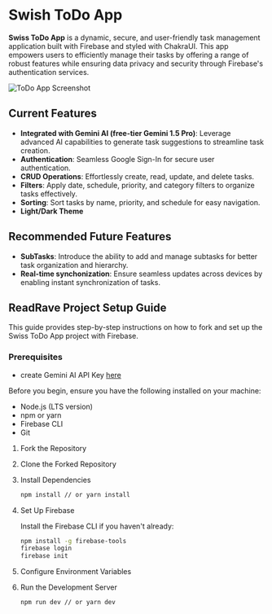 # Swish ToDo App

**Swiss ToDo App** is a dynamic, secure, and user-friendly task management application built with Firebase and styled with ChakraUI. This app empowers users to efficiently manage their tasks by offering a range of robust features while ensuring data privacy and security through Firebase's authentication services.

![ToDo App Screenshot](./images/demo.gif)

## Current Features

- **Integrated with Gemini AI (free-tier Gemini 1.5 Pro)**: Leverage advanced AI capabilities to generate task suggestions to streamline task creation.
- **Authentication**: Seamless Google Sign-In for secure user authentication.
- **CRUD Operations**: Effortlessly create, read, update, and delete tasks.
- **Filters**: Apply date, schedule, priority, and category filters to organize tasks effectively.
- **Sorting**: Sort tasks by name, priority, and schedule for easy navigation.
- **Light/Dark Theme**

## Recommended Future Features

- **SubTasks**: Introduce the ability to add and manage subtasks for better task organization and hierarchy.
- **Real-time synchonization**: Ensure seamless updates across devices by enabling instant synchronization of tasks.

## ReadRave Project Setup Guide

This guide provides step-by-step instructions on how to fork and set up the Swiss ToDo App project with Firebase.

### Prerequisites

- create Gemini AI API Key [here](https://aistudio.google.com/app/apikey)

Before you begin, ensure you have the following installed on your machine:

- Node.js (LTS version)
- npm or yarn
- Firebase CLI
- Git

1. Fork the Repository

2. Clone the Forked Repository

3. Install Dependencies

    ```bash
    npm install // or yarn install
    ```

4. Set Up Firebase

    Install the Firebase CLI if you haven't already:

    ```bash
    npm install -g firebase-tools
    firebase login
    firebase init
    ```

5. Configure Environment Variables

6. Run the Development Server

    ```bash
    npm run dev // or yarn dev
    ```
